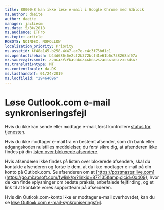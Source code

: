 ```yaml
---
title: 8000048 kan ikke læse e-mail i Google Chrome med Adblock
ms.author: daeite
author: daeite
manager: jackiesm
ms.date: 5/30/2018
ms.audience: ITPro
ms.topic: article
ROBOTS: NOINDEX, NOFOLLOW
localization_priority: Priority
ms.assetid: 6f48a145-b258-4d47-ac7e-c4c3f76bd1c1
ms.openlocfilehash: b44d68646e2cf2b372bcf41e61b6c738268af07a
ms.sourcegitcommit: e2864efcfb493b6e46b662b746661a61232bdba7
ms.translationtype: MT
ms.contentlocale: da-DK
ms.lasthandoff: 01/24/2019
ms.locfileid: "29464696"
---
```

# <a name="fix-outlookcom-email-sync-issues"></a>Løse Outlook.com e-mail synkroniseringsfejl

Hvis du ikke kan sende eller modtage e-mail, først kontrollere [status for tjenesten](https://go.microsoft.com/fwlink/p/?linkid=837482&amp;clcid=0x409).
  
Hvis du ikke modtager e-mail fra en bestemt afsender, som din bank eller adgangskoden nulstilles meddelelser, du først sikre dig, at afsenderen ikke findes på din [listen over blokerede afsendere](https://go.microsoft.com/fwlink/p/?linkid=873133&amp;clcid=0x409).
  
Hvis afsenderen ikke findes på listen over blokerede afsendere, skal du kontakte afsenderen og fortælle dem, at du ikke modtager e-mail på din konto på Outlook.com. Se afsenderen om at [https://postmaster.live.com](https://go.microsoft.com/fwlink/p/?linkid=872135&amp;clcid=0x409), hvor de kan finde oplysninger om bedste praksis, anbefalede fejlfinding, og et link til at kontakte vores supportteam på afsenderen.
  
Hvis din Outlook.com-konto ikke er modtager e-mail overhovedet, kan du se [løse Outlook.com e-mail-synkroniseringsfejl](https://go.microsoft.com/fwlink/p/?linkid=2001207&amp;clcid=0x409).
  

